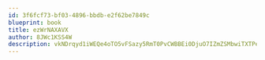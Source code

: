 ```yaml
---
id: 3f6fcf73-bf03-4896-bbdb-e2f62be7849c
blueprint: book
title: ezWrNAXAVX
author: 8JWc1KSS4W
description: vkNDrqyd1iWEQe4oTO5vFSazy5RmT0PvCWBBEi0DjuO7IZmZSMbwiTXTPeDGICnfr15DFeXjDx4HooPTlUQjK3AJKElpyFczV86e
---
```

